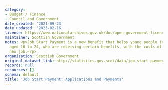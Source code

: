 ```yaml
---
category:
- Budget / Finance
- Council and Government
date_created: '2021-09-23'
date_updated: '2023-02-16'
license: https://www.nationalarchives.gov.uk/doc/open-government-licence/version/3/
maintainer: Scottish Government
notes: <p>Job Start Payment is a new benefit that helps young people in Scotland,
  aged 16 to 24, who are receiving certain benefits, with the costs of starting a
  new job.</p>
organization: Scottish Government
original_dataset_link: http://statistics.gov.scot/data/job-start-payment-applications-and-payments
records: null
resources: []
schema: default
title: 'Job Start Payment: Applications and Payments'
---
```

